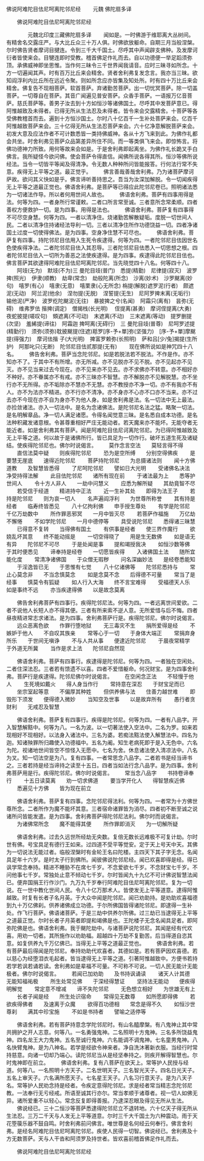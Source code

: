   佛说阿难陀目佉尼呵离陀邻尼经
　　元魏 佛陀扇多译




　　佛说阿难陀目佉尼呵离陀邻尼经

　　　　元魏北印度三藏佛陀扇多译
　　闻如是。一时佛游于维耶离大丛树间。有精舍名交露庄严。与大比丘众三十万人俱。时佛欲放躯命。自期三月当般涅槃。尔时佛告贤者摩诃目揵连。令到三千大千国土。尽呼其中声闻辟支佛种。及发摩诃衍者皆使来会。目犍连即时受教。稽首佛足作礼而去。自以功德便一举足蹈须弥顶。承佛威神即坐思惟。当作何三昧令三千世界闻我请音。应时三昧寻如所念。十方一切遍闻其声。时有百万比丘来会精舍。贤者舍利弗复发念言。我亦当三昧。欲知阎浮利内比丘所在远近令聚。则如所念应亦皆集及知处所。时有四十万比丘来会精舍。佛复告不现相菩萨。软首菩萨。弃诸勤苦菩萨。出一切忧冥菩萨。除一切盖菩萨。一切尊自在菩萨。其音广闻遍见普安菩萨。众香手菩萨。一语报万亿音菩萨。慈氏菩萨等。善男子汝去到十方如恒沙等诸佛国土。尽呼其中发菩萨意已。得阿惟越致及未得者。已得无所从生法忍及未得者。皆令来会交露精舍。十菩萨等各受佛教稽首而去。遍到十方恒沙国土。尔时八十亿百千一生补处菩萨来会。亿百千阿惟越致菩萨来会。三十亿得无所从生法忍菩萨来会。六十亿净意解脱菩萨来会。初发大意及应法作者不可计数悉皆一类持佛威神。各从十方飞来到此。为佛作礼都会共坐。时舍利弗见菩萨众品第差异所住不同。而一等类俱飞来会。即惊怖言。将佛功德神力所致。用何等故来会如是。于是舍利弗即起离坐。为佛作礼长跪叉手白佛言。我所疑怪今欲问佛。使会菩萨令得直信。闻佛所说各得其所。恒沙等佛所说经法。当令一切皆平等闻及得清净。令无数人种种所问皆能报答。行何法行常不失意。疾得无上平等之道。最正觉乎。
　　佛言善哉善哉舍利弗。乃为诸菩萨摩诃萨故。欲问其义快如是乎。佛言谛听善持思之。吾当为汝深加解脱。令一切闻疾得无上平等之道最正觉也。佛语舍利弗。是菩萨等已得应此陀邻尼卷已。照明诸法悉为一切诸法作导。所以者何用世间人故也。
　　佛语舍利弗。菩萨有四事用得是法。何等为四。一者身所行常谨敕。二者口所言常至诚。三者意所念常柔顺。四者善权方便救护一切。是为四事。用得是法也。
　　佛语舍利弗。菩萨复有四事得不可尽空身慧。何等为四。一者以清净住。烧诸勤苦解散疑垢。度脱一切世间人民。二者以清净住持诸经法导利一切。三者以清净住所作功德饶益一切。四者净诸国土过度一切使得佛法。是为四事。空身净住慧不可尽也。
　　佛语舍利弗。菩萨复有四事。持陀邻尼目佉用入生死令疾逮得。何等为四。一者陀邻尼目佉因世名色使疾得净法。二者陀邻尼目佉入其忍辱。三者陀邻尼目佉悉入一切思想之根。四者陀邻尼目佉入一切所为善恶之法使疾逮得。是为四事。疾逮得此陀邻尼目佉也。佛言菩萨其欲逮得阿难陀目佉尼呵离陀邻尼。当先晓觉四十八名。何等四十八。
　　阿攱(无为)　默攱(不为)三
曼陀目攱(普门)　悉提(精勤)　尼律提(寂灭)　波罗捭(照光)　伊隶(顺教)　劫卑(常念)　劫般陀离(所念)　沙离(妙术)　沙罗颰离(妙句)　嘻罗(有心)　嘻隶(无意)　嘻栗隶(心无所念)
栴提(解脱)遮罗泥(行者)　颇遮泥(无动)　阿兰泥(他余)　涅勿提(无脱)　涅誓提(无生)　尼阿罗捭末离(无垢行)　输他泥(严净)　波罗纥陀颰泥(无往)　暴披捭之兮(名闻)　阿霜只(离有)　昙弥(无碍)　维弗罗佉
揩捭(调定)　僧揭栈(长光明)　
侄提离(甚勇)　摩诃侄提离(大勇)　夜蛇披提(嗟叹句)　頞遮离(不可动)　末遮离(不动)　三末遮离(等动)　提罗删提(次坚)　羞絺提(谛往)　阿霜迦
捭呵离(无碍行)　三
曼陀目攱(普尊)　尼呵罗述提(精勤行)　须弥(须弥)耽披颰提(住遮)羝罗[序-予+單]弥(坚强力)　[序-予+單]摩颰提(得强力)　摩诃佉揩
子(大光明)　捭富罗赖弥(长照明)　萨和吕[少/兔]揭提(生所护)　阿那叱只(无断)　陀邻尼目佉贰那提(无有)
　　现在佛所说如是神咒四十八名。
　　佛告舍利弗。菩萨当念陀邻尼。如是若脱法若不脱法。不作是作。亦不知亦不了。于其中不有所增。亦无所减。亦不见脱亦不见不脱。亦不见起亦不见灭。亦不见当来过去今现在。亦不见来亦不见去。亦不求佛亦不转意。亦不相好亦不种好。亦不眷属亦不有戒。亦不三昧亦不智慧。亦不解脱亦不见解脱慧。亦不坐行亦不无所得。亦不垢除亦不慧亦不无慧。亦不教授亦不净一切。亦不有我亦不有人。亦不为法亦不精进。亦不行亦不清净。亦不身亦不心亦不口亦不当来。亦不过去亦不今现在亦不自为身亦不为他人身。如是舍利弗是法。名一切法中无上最法。亦捡敛诸法。亦入一切法中。是名为念诸佛法。是陀邻尼名法之猛。略聚一切法。是名明解章品。净一切人满足诸愿。令得名闻觉意三昧。是名悉自成本功德。是名法种积藏发诸意根。令甚尊重相好严庄无能动者。若天魔来亦不能坏。无能夺者无能近者。如是舍利弗其有菩萨。闻是阿难陀目佉尼诃离陀邻尼。为已得阿惟越致及无上平等之道。何以故于是诸佛所行。皆已具足为一切作行。破坏五道生死及诸疑结。使疾得陀邻尼也。佛尔时说偈言。
　　莫作念言空法　　莫轻言得不得
　　直信法莫中疑　　则疾得陀邻尼
　　恐为是空所缚　　分别空得佛疾
　　是要慧无崖底　　速得近陀邻尼
　　菩萨持陀邻尼　　为总摄诸法则
　　闻十方佛道教　　及智慧皆悉得
　　了尼呵陀邻尼　　譬如日大光明
　　受诸佛名决法　　净受持得法解
　　此目佉陀邻尼　　诸所有现在前
　　于诸法最为上　　悉等护世间人
　　令十方人非人　　一劫中问慧义
　　应悉为解所疑　　其劫竟智不尽
　　若受信于经道　　精进持中正法
　　近一生补其处　　即得为法王子
　　若持是陀邻尼　　则为哀一切人
　　名声遍阎浮利　　为世尊所称誉
　　其有持是经者　　临寿终皆悉见
　　八十亿拘利佛　　申手授生尊处
　　有学是陀邻尼　　千亿万劫数中
　　所作罪恶邪冥　　一月中皆灭尽
　　若菩萨作福施　　万亿劫不懈惓
　　不如学陀邻尼　　一月中德停等
　　具受说陀邻尼　　悉得诸三昧慧
　　已得意不复转　　当得佛有国土
　　有供事是经者　　使三界作魔行
　　欲娆乱坏其意　　终不能动摇是
　　一切空得晓了　　用是生无数佛
　　如是语无有异　　陀邻尼不可尽
　　于是处闻是事　　提和竭授我决
　　如恒沙数等佛　　于其时便悉见
　　谛奉持是经卷　　一切愿皆疾得
　　入诸佛国土法　　随所宜能化度
　　常清净诸佛国　　于众僧无瑕秽
　　问名深幽妙法　　是经卷悉能知
　　于淫逸皆已无　　于思惟有七觉
　　八十亿诸佛等　　陀邻尼悉持与
　　常止心莫念非　　不当念慎莫念
　　如是念莫不念　　后得德不可量
　　常当了是经事　　慎莫令有狐疑
　　如人行入大海　　终不言宝难得
　　受福德天人乐　　如是事终不远
　　亦当疾逮得佛　　以是故念莫离

　　佛告舍利弗菩萨有四事行。疾得陀邻尼法。何等为四。一者远离世间爱欲。二者不说他人长短人亦不得其便。三者有所来索不逆人意。无所爱惜与后不悔。四者昼夜精进常志求诸法。是为四事。舍利弗菩萨行是。疾得陀邻尼。佛尔时说偈言。
　　远众恶离色欲　　作罪行堕地狱
　　无三毒灾不生　　捐所爱得是经
　　不嫉妒于他人　　不自叹其族亲
　　常等心于一切　　于身体大端正
　　常捐弃身所乐　　于世间无嗔诤
　　不与人共从事　　便逮近陀邻尼
　　于晨夜常精学　　于外道无所冀
　　当作是求上法　　陀邻尼自然现

　　佛语舍利弗。菩萨有四事行。疾逮得是陀邻尼。何等为四。一者独在空闲处。二者住深法忍。三者若有馈遗不以喜。四者不爱惜躯命。何况财宝。是为四事舍利弗。菩萨行是疾逮得。陀邻尼佛尔时说偈言。
　　在空闲念正法　　不轻慢于他人
　　生死境如戴火　　得人身当作行
　　常持意在深忍　　于财宝足而已
　　坐宗室起等意　　不偏厚其种姓
　　但供养佛与法　　住善力越世难
　　即毁形下须发　　便得德入微妙
　　当知空及世事　　以是故弃所有
　　愚行者贪财利　　无戒忍及智慧

　　佛语舍利弗。菩萨复有四事行。疾得是陀邻尼。何等为四。一者有八品字。开入智慧解黠中。何等为八。一名为波。以一切著法使入空法中。二名为罗。如来若现相好不现相好。以法身入诸法中。三名为婆。若痴法黠法使入解慧法中。四名为迦。知诸殃罪所归趣使入功德福中。五名为阇。知生老病死即于是入无色中。六名为陀。视诸地世间皆空不惊怪入无愿中。七名为舍。休息诸法使入清凉法中。八名为叉。知一切法空是为八。复有四事。一者常思念八品字。二者若书是经当谛书之。三者若持是经当谛持之读至十五日。四者当如法行念八品字。是为四事。舍利弗菩萨用是行。疾得陀邻尼。佛尔时说偈言。
　　常当念八品字　　书持卷谛奉行
　　十五日读莫离　　劝一切求佛道
　　要当学开化人　　得智慧疾近佛
　　悉遍见十方佛　　皆为现在前立

　　佛语舍利弗。菩萨复有四事。念陀邻尼得法利。何等为四。一者常为十方佛世尊所念。二者所作为魔不能坏其意。三者宿命诸罪皆为消尽。四者初不断至诚之说诸所问皆能发遣。是为四事。舍利弗菩萨得陀邻尼法利。佛尔时而说偈言。
　　为诸佛常所念　　魔不能得其便
　　所作罪即消灭　　为一切解所疑

　　佛语舍利弗。过去久远世所经劫无央数。复倍无数长远难极不可复计劫。尔时世有佛。号宝具足有德行王如来。过四道不受平等觉安。定于天上号天中天。其佛为一切说法无能过者。临般涅槃时有金轮王名曰陀楼。主四天下其子字无念。名闻具足年十六岁。是时太子行到佛所。闻彼佛说陀邻尼经。闻已欢喜即得是经。得已讽学常念奉持。精进不睡胁不在席七千岁。不念爱欲七千岁。不念财宝七千岁。不问他事七千岁。常独处止意不倾动七千岁。尔时皆闻九十九亿不可计佛说智慧法闻已。便弃国捐王行作沙门。九万九千岁奉行阿难陀目佉尼呵离陀邻尼。复为一切说。在一世中教化世间人民。令八十亿万那术人。皆使发无上平等道意。逮得阿惟越致。时复有长者子名月英。于大众中闻是陀邻尼。闻已劝助持。是劝助欢喜福德到九十万亿佛刹。供养诸佛成立功德。于尔所佛国皆得诸陀邻尼。即逮得一生补处。作飞行菩萨。佛语诸菩萨。于是三劫中供养尔所佛。过三劫已当逮得无上平等之道最正觉。尔时长者子月英者即提和竭佛是也。王陀楼子无念名闻具足者。即阿弥陀佛是也。佛语舍利弗。我于颰陀劫中。与诸菩萨说陀邻尼。其闻是经有代欢喜。用劝一切者。其所施作以劝助福。超越四十万劫不复勤苦。后当得道自恣其意。如复供养九千万亿佛已。当得无上平等之道最正觉也。
　　佛语舍利弗。若有菩萨最后得闻是陀邻尼。奉持劝助代欢喜者。其德如是。若有菩萨因欢喜德。若以慈心为经堕泪衣毛起者。皆当逮得无上平等之道。引著阿惟越致中。方便书若持若学若讽若诵若读。舍利弗如是辈福不可量。不可称不可说。一切人民无能计无能极者。佛尔时说偈言。
　　若闻已加劝助　　及书持讽诵读
　　诸天人计其德　　无能知福祐极
　　所生处常见佛　　于深经得慧证
　　坚持法无能动　　便疾得明解觉
　　常定意不增减　　谛不失陀邻尼
　　无色想立相好　　为世雄无有上
　　长者子闻是经　　所生处识宿命
　　常得见无数尊　　如所愿即得佛
　　若欲疾得佛者　　及速离于众魔
　　欲得百功德相　　常念是得不久
　　如恒沙世尊刹　　满其中珍宝施
　　不如是书持者　　譬喻之适停等

　　佛语舍利弗。若有菩萨持意念学陀邻尼时。有山名醯摩槃。有八鬼神止其中常共拥护之开人志意。何等八。一名勇强鬼神。二名照明十方鬼神。三名多所饶益鬼神。四名龙王大力鬼神。五名至诚行鬼神。六名能调不调鬼神。七名童男鬼神。八名快臂鬼神。是为八神名。若学是经欲令神来者。净自洗沐著新衣服。当经行时常持慈意。向诸一切却乃端心。读陀邻尼当从是经坚奉持之。则疾开解得智慧也。尔时鬼神即在前立。
　　佛语舍利弗。复有八菩萨在欲天上。常等护人民授与经道。何等八。一名照明十方天子。二名世明天子。三名智光天子。四名日光天子。五名上审天子。六名满所愿天子。七名星王天子。八名习行意天子。是为八天子名。常等护人民劝念持是经者。令疾定意得陀邻尼。求是经者常当精志念陀邻尼教。一法奉行无亏经戒。所语至诚其行亦尔。常当孝顺于诸尊者。视一切人如佛无异。诸所爱重不以轻心。常念反复即得善报。乃逮深忍眼及得见无所从生法。
　　佛说经已。三十二恒沙等菩萨悉逮得陀邻尼立不退转地。六十亿天子得无所从生法忍。三万二千天与人发无上平等道意。尔时三千大千国土为六种震动。雨于天花箜篌乐器不鼓自鸣。时舍利弗前问佛言。唯世尊是名何经云何奉行。佛言舍利弗。是经名阿难陀目佉尼呵离陀邻尼。疾使人民得一切智。佛说经已。舍利弗及十方无数菩萨。天与人干沓和阿须罗及持世者。皆欢喜前稽首佛足作礼而去。

　　佛说阿难陀目佉尼呵离陀邻尼经


